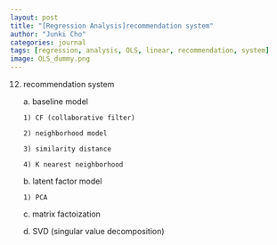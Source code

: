```yaml
---
layout: post
title: "[Regression Analysis]recommendation system"
author: "Junki Cho"
categories: journal
tags: [regression, analysis, OLS, linear, recommendation, system]
image: OLS_dummy.png
---
```


12. recommendation system

    a. baseline model

        1) CF (collaborative filter)

        2) neighborhood model

        3) similarity distance

        4) K nearest neighborhood

    b. latent factor model

        1) PCA

    c. matrix factoization

    d. SVD (singular value decomposition)
